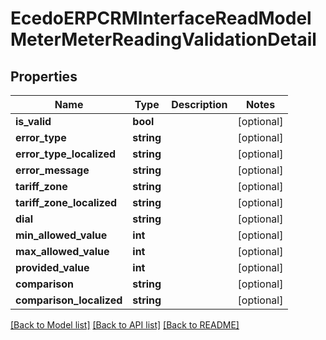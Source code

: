 # EcedoERPCRMInterfaceReadModelMeterMeterReadingValidationDetail

## Properties
Name | Type | Description | Notes
------------ | ------------- | ------------- | -------------
**is_valid** | **bool** |  | [optional] 
**error_type** | **string** |  | [optional] 
**error_type_localized** | **string** |  | [optional] 
**error_message** | **string** |  | [optional] 
**tariff_zone** | **string** |  | [optional] 
**tariff_zone_localized** | **string** |  | [optional] 
**dial** | **string** |  | [optional] 
**min_allowed_value** | **int** |  | [optional] 
**max_allowed_value** | **int** |  | [optional] 
**provided_value** | **int** |  | [optional] 
**comparison** | **string** |  | [optional] 
**comparison_localized** | **string** |  | [optional] 

[[Back to Model list]](../README.md#documentation-for-models) [[Back to API list]](../README.md#documentation-for-api-endpoints) [[Back to README]](../README.md)



